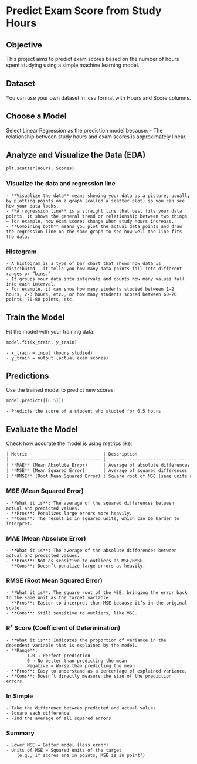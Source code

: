# Predict Exam Score from Study Hours

## Objective
This project aims to predict exam scores based on the number of hours spent studying using a simple machine learning model.

## Dataset
You can use your own dataset in .csv format with Hours and Score columns.

## Choose a Model
Select Linear Regression as the prediction model because:
    - The relationship between study hours and exam scores is approximately linear.

## Analyze and Visualize the Data (EDA)
```python
plt.scatter(Hours, Scores)
```

### Visualize the data and regression line
    - **Visualize the data** means showing your data as a picture, usually by plotting points on a graph (called a scatter plot) so you can see how your data looks.
    - **A regression line** is a straight line that best fits your data points. It shows the general trend or relationship between two things — for example, how exam scores change when study hours increase.
    - **Combining both** means you plot the actual data points and draw the regression line on the same graph to see how well the line fits the data.

### Histogram
    - A histogram is a type of bar chart that shows how data is distributed — it tells you how many data points fall into different ranges or “bins.”
    - It groups your data into intervals and counts how many values fall into each interval.
    - For example, it can show how many students studied between 1-2 hours, 2-3 hours, etc., or how many students scored between 60-70 points, 70-80 points, etc.

## Train the Model
Fit the model with your training data:

```python
model.fit(x_train, y_train)
```
    - x_train = input (hours studied)
    - y_train = output (actual exam scores)

## Predictions
Use the trained model to predict new scores:

```python
model.predict([[6.5]])
```

    - Predicts the score of a student who studied for 6.5 hours

## Evaluate the Model
Check how accurate the model is using metrics like:
```python
| Metric                             | Description                                            |
| ---------------------------------- | ------------------------------------------------------ |
| **MAE** (Mean Absolute Error)      | Average of absolute differences (no squaring)          |
| **MSE** (Mean Squared Error)       | Average of squared differences                         |
| **RMSE** (Root Mean Squared Error) | Square root of MSE (same units as the original target) |
```

### MSE (Mean Squared Error)
    - **What it is**: The average of the squared differences between actual and predicted values.
    - **Pros**: Penalizes large errors more heavily.
    - **Cons**: The result is in squared units, which can be harder to interpret.

### MAE (Mean Absolute Error)
    - **What it is**: The average of the absolute differences between actual and predicted values.
    - **Pros**: Not as sensitive to outliers as MSE/RMSE.
    - **Cons**: Doesn’t penalize large errors as heavily.

### RMSE (Root Mean Squared Error)
    - **What it is**: The square root of the MSE, bringing the error back to the same unit as the target variable.
    - **Pros**: Easier to interpret than MSE because it’s in the original scale.
    - **Cons**: Still sensitive to outliers, like MSE.

### R² Score (Coefficient of Determination)
    - **What it is**: Indicates the proportion of variance in the dependent variable that is explained by the model.
    - **Range**:
            1.0 → Perfect prediction
            0 → No better than predicting the mean
            Negative → Worse than predicting the mean
    - **Pros**: Easy to understand as a percentage of explained variance.
    - **Cons**: Doesn’t directly measure the size of the prediction errors.

### In Simple 
    - Take the difference between predicted and actual values
    - Square each difference
    - Find the average of all squared errors

### Summary
    - Lower MSE = Better model (less error)
    - Units of MSE = Squared units of the target
        (e.g., if scores are in points, MSE is in point²)

